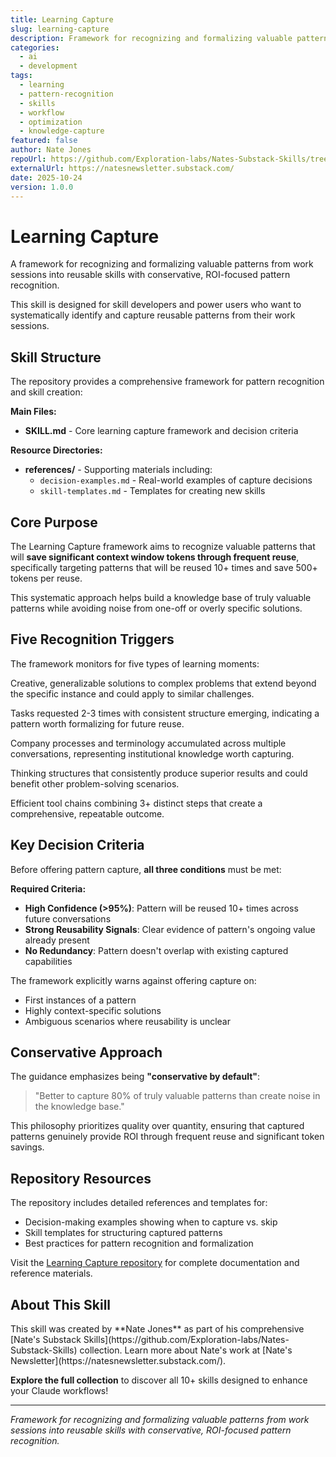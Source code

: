 ```yaml
---
title: Learning Capture
slug: learning-capture
description: Framework for recognizing and formalizing valuable patterns from work sessions into reusable skills with ROI-focused pattern recognition.
categories:
  - ai
  - development
tags:
  - learning
  - pattern-recognition
  - skills
  - workflow
  - optimization
  - knowledge-capture
featured: false
author: Nate Jones
repoUrl: https://github.com/Exploration-labs/Nates-Substack-Skills/tree/main/learning-capture
externalUrl: https://natesnewsletter.substack.com/
date: 2025-10-24
version: 1.0.0
---
```


# Learning Capture

A framework for recognizing and formalizing valuable patterns from work sessions into reusable skills with conservative, ROI-focused pattern recognition.

<Callout type="tip">
This skill is designed for skill developers and power users who want to systematically identify and capture reusable patterns from their work sessions.
</Callout>

## Skill Structure

The repository provides a comprehensive framework for pattern recognition and skill creation:

<Card>

**Main Files:**
- **SKILL.md** - Core learning capture framework and decision criteria

**Resource Directories:**
- **references/** - Supporting materials including:
  - `decision-examples.md` - Real-world examples of capture decisions
  - `skill-templates.md` - Templates for creating new skills

</Card>

## Core Purpose

The Learning Capture framework aims to recognize valuable patterns that will **save significant context window tokens through frequent reuse**, specifically targeting patterns that will be reused 10+ times and save 500+ tokens per reuse.

This systematic approach helps build a knowledge base of truly valuable patterns while avoiding noise from one-off or overly specific solutions.

## Five Recognition Triggers

The framework monitors for five types of learning moments:

<Card title="1. Novel Problem-Solving Approaches">

Creative, generalizable solutions to complex problems that extend beyond the specific instance and could apply to similar challenges.

</Card>

<Card title="2. Repeated Patterns">

Tasks requested 2-3 times with consistent structure emerging, indicating a pattern worth formalizing for future reuse.

</Card>

<Card title="3. Domain-Specific Knowledge">

Company processes and terminology accumulated across multiple conversations, representing institutional knowledge worth capturing.

</Card>

<Card title="4. Effective Reasoning Patterns">

Thinking structures that consistently produce superior results and could benefit other problem-solving scenarios.

</Card>

<Card title="5. Workflow Optimizations">

Efficient tool chains combining 3+ distinct steps that create a comprehensive, repeatable outcome.

</Card>

## Key Decision Criteria

Before offering pattern capture, **all three conditions** must be met:

<Callout type="warning">

**Required Criteria:**
- **High Confidence (>95%)**: Pattern will be reused 10+ times across future conversations
- **Strong Reusability Signals**: Clear evidence of pattern's ongoing value already present
- **No Redundancy**: Pattern doesn't overlap with existing captured capabilities

</Callout>

The framework explicitly warns against offering capture on:
- First instances of a pattern
- Highly context-specific solutions
- Ambiguous scenarios where reusability is unclear

## Conservative Approach

The guidance emphasizes being **"conservative by default"**:

> "Better to capture 80% of truly valuable patterns than create noise in the knowledge base."

This philosophy prioritizes quality over quantity, ensuring that captured patterns genuinely provide ROI through frequent reuse and significant token savings.

## Repository Resources

The repository includes detailed references and templates for:
- Decision-making examples showing when to capture vs. skip
- Skill templates for structuring captured patterns
- Best practices for pattern recognition and formalization

Visit the [Learning Capture repository](https://github.com/Exploration-labs/Nates-Substack-Skills/tree/main/learning-capture) for complete documentation and reference materials.

## About This Skill

<Callout type="info">
This skill was created by **Nate Jones** as part of his comprehensive [Nate's Substack Skills](https://github.com/Exploration-labs/Nates-Substack-Skills) collection. Learn more about Nate's work at [Nate's Newsletter](https://natesnewsletter.substack.com/).

**Explore the full collection** to discover all 10+ skills designed to enhance your Claude workflows!
</Callout>

---

*Framework for recognizing and formalizing valuable patterns from work sessions into reusable skills with conservative, ROI-focused pattern recognition.*
